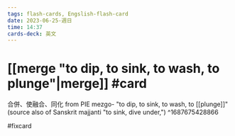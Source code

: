 ```yaml
---
tags: flash-cards, Engslish-flash-card
date: 2023-06-25-週日
time: 14:37
cards-deck: 英文
---
```


# [[merge "to dip, to sink, to wash, to plunge"|merge]] #card 
合併、使融合、同化
from PIE mezgo- "to dip, to sink, to wash, to [[plunge]]" (source also of Sanskrit majjanti "to sink, dive under,")
^1687675428866

#fixcard